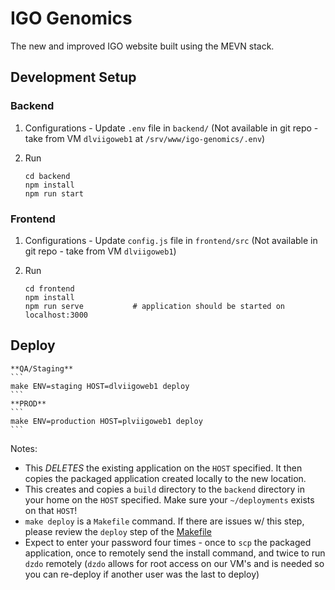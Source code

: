 # IGO Genomics

The new and improved IGO website built using the MEVN stack.

## Development Setup

### Backend

1. Configurations - Update `.env` file in `backend/` (Not available in git repo - take from VM `dlviigoweb1` at `/srv/www/igo-genomics/.env`)

2. Run
    ```
    cd backend
    npm install
    npm run start
    ```

### Frontend

1. Configurations - Update `config.js` file in `frontend/src` (Not available in git repo - take from VM `dlviigoweb1`)

2. Run
    ```
    cd frontend
    npm install
    npm run serve           # application should be started on localhost:3000
    ```

## Deploy

    **QA/Staging**
    ``` 
    make ENV=staging HOST=dlviigoweb1 deploy
    ```
    **PROD**
    ``` 
    make ENV=production HOST=plviigoweb1 deploy
    ```

Notes:
* This *DELETES* the existing application on the `HOST` specified. It then copies the packaged application created locally to the new location.
* This creates and copies a `build` directory to the `backend` directory in your home on the `HOST` specified. Make sure your `~/deployments` exists on that `HOST`!
* `make deploy` is a `Makefile` command. If there are issues w/ this step, please review the `deploy` step of the [Makefile](https://github.com/mskcc/swabnseq/blob/master/Makefile)
* Expect to enter your password four times - once to `scp` the packaged application, once to remotely send the install command, and twice to run `dzdo` remotely (`dzdo` allows for root access on our VM's and is needed so you can re-deploy if another user was the last to deploy) 

